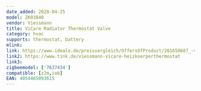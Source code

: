 ```yaml
---
date_added: 2020-04-25
model: ZK03840 
vendor: Viessmann 
title: ViCare Radiator Thermostat Valve
category: hvac
supports: thermostat, battery
mlink:
link: https://www.idealo.de/preisvergleich/OffersOfProduct/201650687_-vicare-smart-home-zk03840-viessmann.html
link2: https://www.tink.de/viessmann-vicare-heizkoerperthermostat
link3:
zigbeemodel: ['7637434']
compatible: [z2m,iob]
EAN: 4054465093615
---
```



